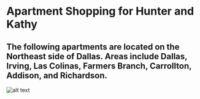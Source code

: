 # Apartment Shopping for Hunter and Kathy #
## The following apartments are located on the Northeast side of Dallas. Areas include Dallas, Irving, Las Colinas, Farmers Branch,  Carrollton, Addison, and Richardson. 
![alt text](https://s3.amazonaws.com/images.seroundtable.com/google-dog-badge-1526987203.jpg)
